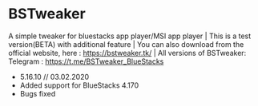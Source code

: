 # BSTweaker
A simple tweaker for bluestacks app player/MSI app player |
This is a test version(BETA) with additional feature |
You can also download from the official website, here :
https://bstweaker.tk/ |
All versions of BSTweaker: Telegram : 
https://t.me/BSTweaker_BlueStacks

- 5.16.10 // 03.02.2020
- Added support for BlueStacks 4.170
- Bugs fixed
